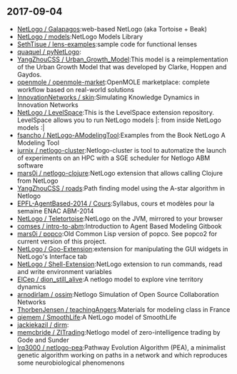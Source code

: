 ## 2017-09-04

* [NetLogo / Galapagos](https://github.com/NetLogo/Galapagos):web-based NetLogo (aka Tortoise + Beak)
* [NetLogo / models](https://github.com/NetLogo/models):NetLogo Models Library
* [SethTisue / lens-examples](https://github.com/SethTisue/lens-examples):sample code for functional lenses
* [quaquel / pyNetLogo](https://github.com/quaquel/pyNetLogo):
* [YangZhouCSS / Urban_Growth_Model](https://github.com/YangZhouCSS/Urban_Growth_Model):This model is a reimplementation of the Urban Growth Model that was developed by Clarke, Hoppen and Gaydos.
* [openmole / openmole-market](https://github.com/openmole/openmole-market):OpenMOLE marketplace: complete workflow based on real-world solutions
* [InnovationNetworks / skin](https://github.com/InnovationNetworks/skin):Simulating Knowledge Dynamics in Innovation Networks
* [NetLogo / LevelSpace](https://github.com/NetLogo/LevelSpace):This is the LevelSpace extension repository. LevelSpace allows you to run NetLogo models |: from inside NetLogo models :|
* [fsancho / NetLogo-AModelingTool](https://github.com/fsancho/NetLogo-AModelingTool):Examples from the Book NetLogo A Modeling Tool
* [jurnix / netlogo-cluster](https://github.com/jurnix/netlogo-cluster):Netlogo-cluster is tool to automatize the launch of experiments on an HPC with a SGE scheduler for Netlogo ABM software
* [mars0i / netlogo-clojure](https://github.com/mars0i/netlogo-clojure):NetLogo extension that allows calling Clojure from NetLogo
* [YangZhouCSS / roads](https://github.com/YangZhouCSS/roads):Path finding model using the A-star algorithm in Netlogo
* [EPFL-AgentBased-2014 / Cours](https://github.com/EPFL-AgentBased-2014/Cours):Syllabus, cours et modèles pour la semaine ENAC ABM-2014
* [NetLogo / Teletortoise](https://github.com/NetLogo/Teletortoise):NetLogo on the JVM, mirrored to your browser
* [comses / intro-to-abm](https://github.com/comses/intro-to-abm):Introduction to Agent Based Modeling Gitbook
* [mars0i / popco](https://github.com/mars0i/popco):Old Common Lisp version of popco. See popco2 for current version of this project.
* [NetLogo / Goo-Extension](https://github.com/NetLogo/Goo-Extension):extension for manipulating the GUI widgets in NetLogo's Interface tab
* [NetLogo / Shell-Extension](https://github.com/NetLogo/Shell-Extension):NetLogo extension to run commands, read and write environment variables
* [ElCep / dion_still_alive](https://github.com/ElCep/dion_still_alive):A netlogo model to explore vine territory dynamics
* [arnodirlam / ossim](https://github.com/arnodirlam/ossim):Netlogo Simulation of Open Source Collaboration Networks
* [ThorbenJensen / teachingAngers](https://github.com/ThorbenJensen/teachingAngers):Materials for modeling class in France
* [qiemem / SmoothLife](https://github.com/qiemem/SmoothLife):A NetLogo model of SmoothLife
* [jackiekazil / dirm](https://github.com/jackiekazil/dirm):
* [memcbride / ZITrading](https://github.com/memcbride/ZITrading):Netlogo model of zero-intelligence trading by Gode and Sunder
* [lrq3000 / netlogo-pea](https://github.com/lrq3000/netlogo-pea):Pathway Evolution Algorithm (PEA), a minimalist genetic algorithm working on paths in a network and which reproduces some neurobiological phenomenons

